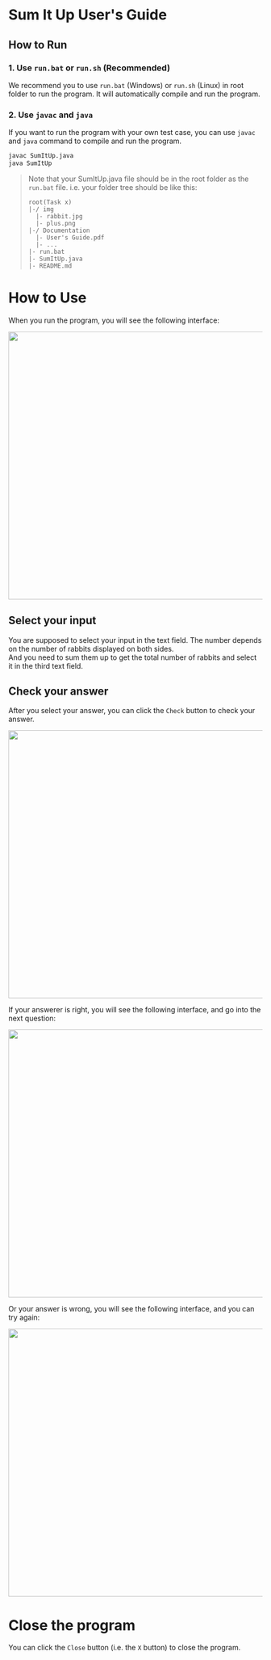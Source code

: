 # Sum It Up User's Guide

## How to Run
### 1. Use `run.bat` or `run.sh` (Recommended)
We recommend you to use `run.bat` (Windows) or `run.sh` (Linux) in root folder to run the program. It will automatically compile and run the program.

### 2. Use `javac` and `java`
If you want to run the program with your own test case, you can use `javac` and `java` command to compile and run the program.
    
```bat
javac SumItUp.java
java SumItUp
```

> Note that your SumItUp.java file should be in the root folder as the `run.bat` file.
> i.e. your folder tree should be like this:
> ```
> root(Task x)
> |-/ img
>   |- rabbit.jpg
>   |- plus.png
> |-/ Documentation
>   |- User's Guide.pdf
>   |- ...
> |- run.bat
> |- SumItUp.java
> |- README.md
> ```

# How to Use
When you run the program, you will see the following interface:

<div align=center>
<img src="https://dsm04pap003files.storage.live.com/y4m9lZ0TgYyZIfc8g7-c07sAViQXbPxDDqv7ZPWi1wG8ablJi__M82EpozW1g3R2VurEKbID2cSb0DniIYOJiVonZdydXkarD588xGkO_ayq3Hn8IN-ijy8QhjrJ2fIhrsOptuoWt4SvRRDSTSlloZI2UM517RZTsKDUw5qLeDdaOCHI2Fw_EEAfIYxBE8SpWr9?width=570&height=530&cropmode=none" width="570" height="530" />
</div>

## Select your input
You are supposed to select your input in the text field. The number depends on the number of rabbits displayed on both sides.  
And you need to sum them up to get the total number of rabbits and select it in the third text field.

## Check your answer
After you select your answer, you can click the `Check` button to check your answer.  

<div align=center>
<img src="https://dsm04pap003files.storage.live.com/y4m5csxyIM2--Ax9JAJeugD5VBQkucj03_rWiQ4jYDSYDoUj81-mHcyMtGu3hwGBAEuRENqwihKFRFr9TIK8TmXPdX3K4jE5qHEHV5oFxMjbkBh3NxZZd2Y7UxCE7OaPhGjzS1xeBrEvKpIk6XIAELANULv46VfQELPE5Zzjvd6jHBzp4VRclFPFllqVIZWmJ14?width=570&height=530&cropmode=none" width="570" height="530" />
</div>

If your answerer is right, you will see the following interface, and go into the next question:

<div align=center>
<img src="https://dsm04pap003files.storage.live.com/y4m28_N-gsYXTxHZDWh92FcsGk6nXu4qYmzWvC1EAv8ucuBSg8ntJWDefughheNuypbTKf10tI472L9vO4P_abgwSwwl7alEBF5uO3dz8VWIPbdNujPBArNISjsfpYvqqT8La5kR9JgDEYPkZbKo29zekdoueum4olcck6YFveWjlpMk6SrEJfBEXnSHlqYQlyR?width=570&height=530&cropmode=none" width="570" height="530" />
</div>

Or your answer is wrong, you will see the following interface, and you can try again:

<div align=center>
<img src="https://dsm04pap003files.storage.live.com/y4mJHcxunYQDj3HiB4NO-AG6IU20cO7GxCQkwZuv4byAWjMOrKQ4DqPx8j8IuHdB--E3zrbGiIGqbK1l65EPnrbZDi02iTLClJQ4goDtWDa7-iQX5yZQF3aLG_Atow1FbL5cXcaumQ_jTsxmWr_j8U3en3wyadQEIp2SEvENeq_3Qt7z5KfmG-r1N9fHD4IuYFi?width=570&height=530&cropmode=none" width="570" height="530" />
</div>

# Close the program
You can click the `Close` button (i.e. the `X` button) to close the program.
